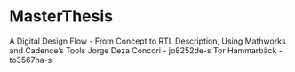 # MasterThesis
A Digital Design Flow - From Concept to RTL Description, Using Mathworks and Cadence’s Tools Jorge Deza Concori - jo8252de-s Tor Hammarbäck - to3567ha-s
